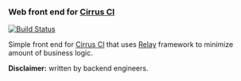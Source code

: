 ### Web front end for [Cirrus CI](https://cirrus-ci.com/) 

[![Build Status](https://api.cirrus-ci.com/github/cirruslabs/cirrus-ci-web.svg)](https://cirrus-ci.com/github/cirruslabs/cirrus-ci-web)

Simple front end for [Cirrus CI](https://cirrus-ci.com/) that uses [Relay](https://github.com/facebook/relay) framework
to minimize amount of business logic.

**Disclaimer:** written by backend engineers.
